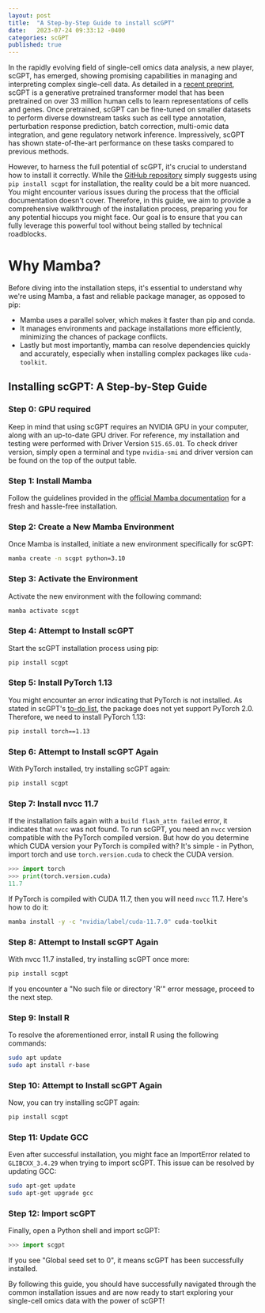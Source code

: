 ```yaml
---
layout: post
title:  "A Step-by-Step Guide to install scGPT"
date:   2023-07-24 09:33:12 -0400
categories: scGPT
published: true
---
```

In the rapidly evolving field of single-cell omics data analysis, a new player, scGPT, has emerged, showing promising capabilities in managing and interpreting complex single-cell data. As detailed in a [recent preprint](https://www.biorxiv.org/content/10.1101/2023.04.30.538439v2), scGPT is a generative pretrained transformer model that has been pretrained on over 33 million human cells to learn representations of cells and genes. Once pretrained, scGPT can be fine-tuned on smaller datasets to perform diverse downstream tasks such as cell type annotation, perturbation response prediction, batch correction, multi-omic data integration, and gene regulatory network inference. Impressively, scGPT has shown state-of-the-art performance on these tasks compared to previous methods.

However, to harness the full potential of scGPT, it's crucial to understand how to install it correctly. While the [GitHub repository](https://github.com/bowang-lab/scGPT) simply suggests using `pip install scgpt` for installation, the reality could be a bit more nuanced. You might encounter various issues during the process that the official documentation doesn't cover. Therefore, in this guide, we aim to provide a comprehensive walkthrough of the installation process, preparing you for any potential hiccups you might face. Our goal is to ensure that you can fully leverage this powerful tool without being stalled by technical roadblocks.

# Why Mamba?

Before diving into the installation steps, it's essential to understand why we're using Mamba, a fast and reliable package manager, as opposed to pip:

- Mamba uses a parallel solver, which makes it faster than pip and conda.
- It manages environments and package installations more efficiently, minimizing the chances of package conflicts.
- Lastly but most importantly, mamba can resolve dependencies quickly and accurately, especially when installing complex packages like `cuda-toolkit`.

## Installing scGPT: A Step-by-Step Guide

### Step 0: GPU required
Keep in mind that using scGPT requires an NVIDIA GPU in your computer, along with an up-to-date GPU driver. For reference, my installation and testing were performed with Driver Version `515.65.01`. To check driver version, simply open a terminal and type `nvidia-smi` and driver version can be found on the top of the output table.

### Step 1: Install Mamba

Follow the guidelines provided in the [official Mamba documentation](https://mamba.readthedocs.io/en/latest/installation.html) for a fresh and hassle-free installation.

### Step 2: Create a New Mamba Environment

Once Mamba is installed, initiate a new environment specifically for scGPT:

```bash
mamba create -n scgpt python=3.10
```

### Step 3: Activate the Environment

Activate the new environment with the following command:

```bash
mamba activate scgpt
```

### Step 4: Attempt to Install scGPT

Start the scGPT installation process using pip:

```bash
pip install scgpt
```

### Step 5: Install PyTorch 1.13

You might encounter an error indicating that PyTorch is not installed. As stated in scGPT's [to-do list](https://github.com/bowang-lab/scGPT#to-do-list), the package does not yet support PyTorch 2.0. Therefore, we need to install PyTorch 1.13:

```bash
pip install torch==1.13
```

### Step 6: Attempt to Install scGPT Again

With PyTorch installed, try installing scGPT again:

```bash
pip install scgpt
```

### Step 7: Install nvcc 11.7

If the installation fails again with a `build flash_attn failed` error, it indicates that `nvcc` was not found. To run scGPT, you need an `nvcc` version compatible with the PyTorch compiled version. But how do you determine which CUDA version your PyTorch is compiled with? It's simple - in Python, import torch and use `torch.version.cuda` to check the CUDA version.
```python
>>> import torch
>>> print(torch.version.cuda)
11.7
```
If PyTorch is compiled with CUDA 11.7, then you will need `nvcc` 11.7. Here's how to do it:
```bash
mamba install -y -c "nvidia/label/cuda-11.7.0" cuda-toolkit
```



### Step 8: Attempt to Install scGPT Again

With nvcc 11.7 installed, try installing scGPT once more:

```bash
pip install scgpt
```

If you encounter a "No such file or directory 'R'" error message, proceed to the next step.

### Step 9: Install R

To resolve the aforementioned error, install R using the following commands:

```bash
sudo apt update
sudo apt install r-base
```

### Step 10: Attempt to Install scGPT Again

Now, you can try installing scGPT again:

```bash
pip install scgpt
```

### Step 11: Update GCC

Even after successful installation, you might face an ImportError related to `GLIBCXX_3.4.29` when trying to import scGPT. This issue can be resolved by updating GCC:

```bash
sudo apt-get update
sudo apt-get upgrade gcc
```

### Step 12: Import scGPT

Finally, open a Python shell and import scGPT:

```python
>>> import scgpt
```

If you see "Global seed set to 0", it means scGPT has been successfully installed.

By following this guide, you should have successfully navigated through the common installation issues and are now ready to start exploring your single-cell omics data with the power of scGPT!

